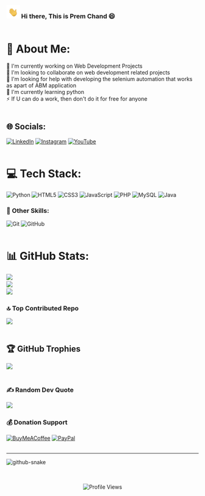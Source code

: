 <!-- ### 👋 Hi there, This is Prem Chand 😄 <br><br> -->
### <img src="./Hi-HandWave.gif" width="35" height="35" style="margin-top: 30px;"/> Hi there, This is Prem Chand 😄 <br><br>

# 💫 About Me:
🔭 I'm currently working on Web Development Projects<br>
👯 I'm looking to collaborate on web development related projects<br>
🤝 I'm looking for help with developing the selenium automation that works as apart of ABM application<br>
🌱 I'm currently learning python<br>
⚡ If U can do a work, then don't do it for free for anyone<br><br>

## 🌐 Socials:
[![LinkedIn](https://img.shields.io/badge/LinkedIn-%230077B5.svg?logo=linkedin&logoColor=white)](https://linkedin.com/in/https://www.linkedin.com/in/premchand1710) 
[![Instagram](https://img.shields.io/badge/Instagram-%23E4405F.svg?logo=Instagram&logoColor=white)](https://instagram.com/perfect_prem_prb) 
[![YouTube](https://img.shields.io/badge/YouTube-%23FF0000.svg?logo=YouTube&logoColor=white)](https://www.youtube.com/@Tech4Gen) <br><br>

<!-- [![Behance](https://img.shields.io/badge/Behance-1769ff?logo=behance&logoColor=white)](https://behance.net/behance-username-here) 
[![Discord](https://img.shields.io/badge/Discord-%237289DA.svg?logo=discord&logoColor=white)](https://discord.gg/discord-username-here) 
[![Facebook](https://img.shields.io/badge/Facebook-%231877F2.svg?logo=Facebook&logoColor=white)](https://facebook.com/fb-username-here) 
[![Medium](https://img.shields.io/badge/Medium-12100E?logo=medium&logoColor=white)](https://medium.com/@medium-username-here) 
[![Pinterest](https://img.shields.io/badge/Pinterest-%23E60023.svg?logo=Pinterest&logoColor=white)](https://pinterest.com/pinterest-username-here) 
[![Quora](https://img.shields.io/badge/Quora-%23B92B27.svg?logo=Quora&logoColor=white)](https://quora.com/profile/quora-username-here) 
[![Reddit](https://img.shields.io/badge/Reddit-%23FF4500.svg?logo=Reddit&logoColor=white)](https://reddit.com/user/reddit-username-here) 
[![Stack Overflow](https://img.shields.io/badge/-Stackoverflow-FE7A16?logo=stack-overflow&logoColor=white)](https://stackoverflow.com/users/stackoverflow-userid-here) 
[![Twitch](https://img.shields.io/badge/Twitch-%239146FF.svg?logo=Twitch&logoColor=white)](https://twitch.tv/twitch-username-here) 
[![X](https://img.shields.io/badge/X-black.svg?logo=X&logoColor=white)](https://x.com/xtwitter-username-here)  
[![Codepen](https://img.shields.io/badge/Codepen-000000?logo=codepen&logoColor=white)](https://codepen.io/codepen-username-here) 
[![email](https://img.shields.io/badge/Email-D14836?logo=gmail&logoColor=white)](mailto:sampleemail@gmail.com) -->

# 💻 Tech Stack:
![Python](https://img.shields.io/badge/python-3670A0?style=flat&logo=python&logoColor=ffdd54) 
![HTML5](https://img.shields.io/badge/html5-%23E34F26.svg?style=flat&logo=html5&logoColor=white) 
![CSS3](https://img.shields.io/badge/css3-%231572B6.svg?style=flat&logo=css3&logoColor=white) 
![JavaScript](https://img.shields.io/badge/javascript-%23323330.svg?style=flat&logo=javascript&logoColor=%23F7DF1E) 
![PHP](https://img.shields.io/badge/php-%23777BB4.svg?style=flat&logo=php&logoColor=white) 
![MySQL](https://img.shields.io/badge/mysql-%2300f.svg?style=flat&logo=mysql&logoColor=white) 
![Java](https://img.shields.io/badge/java-%23ED8B00.svg?style=flat&logo=java&logoColor=white) <br>


### 🧮 Other Skills: 
![Git](https://img.shields.io/badge/git-%23F05033.svg?style=flat&logo=git&logoColor=white) 
![GitHub](https://img.shields.io/badge/github-%23121011.svg?style=flat&logo=github&logoColor=white) <br><br>

<!-- ![FastAPI](https://img.shields.io/badge/FastAPI-005571?style=flat&logo=fastapi) 
![Django](https://img.shields.io/badge/django-%23092E20.svg?style=flat&logo=django&logoColor=white) 
![MongoDB](https://img.shields.io/badge/MongoDB-%234ea94b.svg?style=flat&logo=mongodb&logoColor=white) 
![Postgres](https://img.shields.io/badge/postgres-%23316192.svg?style=flat&logo=postgresql&logoColor=white) 
![Figma](https://img.shields.io/badge/figma-%23F24E1E.svg?style=flat&logo=figma&logoColor=white) 
![Adobe Photoshop](https://img.shields.io/badge/adobe%20photoshop-%2331A8FF.svg?style=flat&logo=adobe%20photoshop&logoColor=white) 
![Canva](https://img.shields.io/badge/Canva-%2300C4CC.svg?style=flat&logo=Canva&logoColor=white) 
![Matplotlib](https://img.shields.io/badge/Matplotlib-%23ffffff.svg?style=flat&logo=Matplotlib&logoColor=black) 
![NumPy](https://img.shields.io/badge/numpy-%23013243.svg?style=flat&logo=numpy&logoColor=white) 
![Pandas](https://img.shields.io/badge/pandas-%23150458.svg?style=flat&logo=pandas&logoColor=white) 
![GitLab](https://img.shields.io/badge/gitlab-%23181717.svg?style=flat&logo=gitlab&logoColor=white) 
![Bitbucket](https://img.shields.io/badge/bitbucket-%230047B3.svg?style=flat&logo=bitbucket&logoColor=white)  
![Gitea](https://img.shields.io/badge/Gitea-34495E?style=flat&logo=gitea&logoColor=5D9425) -->

# 📊 GitHub Stats:
![](https://github-readme-stats.vercel.app/api?username=PremChandV&theme=default&hide_border=false&include_all_commits=true&count_private=true)<br/>
![](https://github-readme-streak-stats.herokuapp.com/?user=PremChandV&theme=default&hide_border=false)<br/>
![](https://github-readme-stats.vercel.app/api/top-langs/?username=PremChandV&theme=default&hide_border=false&include_all_commits=true&count_private=true&layout=compact) <br>

### 🔝 Top Contributed Repo
![](https://github-contributor-stats.vercel.app/api?username=PremChandV&limit=5&theme=tokyonight&combine_all_yearly_contributions=true) <br><br>

## 🏆 GitHub Trophies
![](https://github-profile-trophy.vercel.app/?username=PremChandV&theme=radical&no-frame=false&no-bg=false&margin-w=4) <br><br>

### ✍️ Random Dev Quote
![](https://quotes-github-readme.vercel.app/api?type=horizontal&theme=radical) <br>

### 💰 Donation Support
  [![BuyMeACoffee](https://img.shields.io/badge/Buy%20Me%20a%20Coffee-ffdd00?style=for-the-badge&logo=buy-me-a-coffee&logoColor=black)](https://buymeacoffee.com/buyme-coffee-usename-here) 
  [![PayPal](https://img.shields.io/badge/PayPal-00457C?style=for-the-badge&logo=paypal&logoColor=white)](https://paypal.me/paypal.me-username-here) <br><br>

---

<picture>
  <source media="(prefers-color-scheme: dark)" srcset="https://raw.githubusercontent.com/tobiasmeyhoefer/tobiasmeyhoefer/output/github-snake-dark.svg" />
  <source media="(prefers-color-scheme: light)" srcset="https://raw.githubusercontent.com/tobiasmeyhoefer/tobiasmeyhoefer/output/github-snake.svg" />
  <img alt="github-snake" src="https://raw.githubusercontent.com/tobiasmeyhoefer/tobiasmeyhoefer/output/github-snake.svg" />
</picture> <br><br><br>

<!-- [![](https://visitcount.itsvg.in/api?id=PremChandV&icon=5&color=3)](https://visitcount.itsvg.in)
[![](https://visitcount.itsvg.in/api?id=PremChandV&label=Profile%20Views&color=0&icon=0&pretty=true)](https://visitcount.itsvg.in) -->
<p align="center"> <img src="https://komarev.com/ghpvc/?username=PremChandV&color=brightgreen" alt="Profile Views" /> </p>

<!-- Proudly created with GPRM ( https://gprm.itsvg.in ) -->
